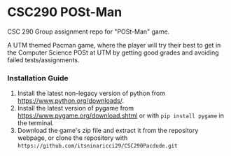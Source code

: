 # CSC290 POSt-Man
CSC 290 Group assignment repo for "POSt-Man" game.

A UTM themed Pacman game, where the player will try their best to get in the Computer Science POSt at UTM by getting good grades and avoiding failed tests/assignments.

### Installation Guide

1. Install the latest non-legacy version of python from https://www.python.org/downloads/.
2. Install the latest version of pygame from https://www.pygame.org/download.shtml or with `pip install pygame` in the terminal.
3. Download the game's zip file and extract it from the repository webpage, or clone the repository with `https://github.com/itsninaricci29/CSC290Pacdude.git`
